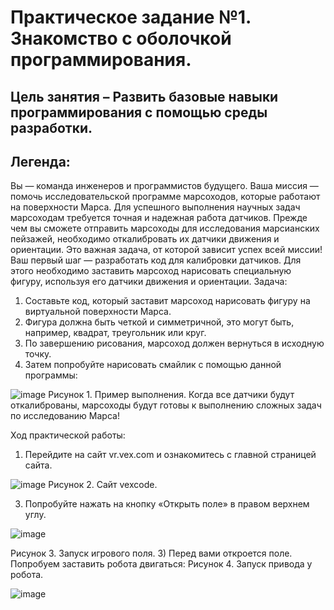# Практическое задание №1. Знакомство с оболочкой программирования.
## Цель занятия – Развить базовые навыки программирования с помощью среды разработки.
## Легенда:
Вы — команда инженеров и программистов будущего. Ваша миссия — помочь исследовательской программе марсоходов, которые работают на поверхности Марса. Для успешного выполнения научных задач марсоходам требуется точная и надежная работа датчиков. Прежде чем вы сможете отправить марсоходы для исследования марсианских пейзажей, необходимо откалибровать их датчики движения и ориентации. Это важная задача, от которой зависит успех всей миссии!
Ваш первый шаг — разработать код для калибровки датчиков. Для этого необходимо заставить марсоход нарисовать специальную фигуру, используя его датчики движения и ориентации. 
Задача:
1.	Составьте код, который заставит марсоход нарисовать фигуру на виртуальной поверхности Марса.
2.	Фигура должна быть четкой и симметричной, это могут быть, например, квадрат, треугольник или круг.
3.	По завершению рисования, марсоход должен вернуться в исходную точку.
4.	Затем попробуйте нарисовать смайлик с помощью данной программы:


![image](https://github.com/user-attachments/assets/036aa580-5867-4ee0-b3d7-355136d821c9)
Рисунок 1. Пример выполнения.
Когда все датчики будут откалиброваны, марсоходы будут готовы к выполнению сложных задач по исследованию Марса!

Ход практической работы:
1)	Перейдите на сайт vr.vex.com и ознакомитесь с главной страницей сайта.

 ![image](https://github.com/user-attachments/assets/00218dfc-0848-4735-b07a-a3800000aa43)
Рисунок 2. Сайт vexcode.

3)	Попробуйте нажать на кнопку «Открыть поле» в правом верхнем углу. 


 ![image](https://github.com/user-attachments/assets/22c19ccc-c06e-4de6-9aeb-aac503dbd388)

Рисунок 3. Запуск игрового поля.
3)	Перед вами откроется поле. Попробуем заставить робота двигаться:
Рисунок 4. Запуск привода у робота. 

![image](https://github.com/user-attachments/assets/dfabc1ec-67d7-4a24-9b2b-b41a2d8bcb87)
